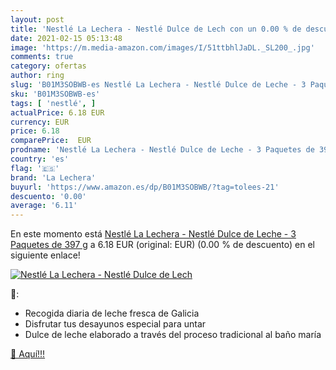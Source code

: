 ```yaml
---
layout: post
title: 'Nestlé La Lechera - Nestlé Dulce de Lech con un 0.00 % de descuento'
date: 2021-02-15 05:13:48
image: 'https://m.media-amazon.com/images/I/51ttbhlJaDL._SL200_.jpg'
comments: true
category: ofertas
author: ring
slug: 'B01M3SOBWB-es Nestlé La Lechera - Nestlé Dulce de Leche - 3 Paquetes de...'
sku: 'B01M3SOBWB-es'
tags: [ 'nestlé', ]
actualPrice: 6.18 EUR
currency: EUR
price: 6.18
comparePrice:  EUR
prodname: 'Nestlé La Lechera - Nestlé Dulce de Leche - 3 Paquetes de 397 g'
country: 'es'
flag: '🇪🇸'
brand: 'La Lechera'
buyurl: 'https://www.amazon.es/dp/B01M3SOBWB/?tag=tolees-21'
descuento: '0.00'
average: '6.11'
---
```


En este momento está [Nestlé La Lechera - Nestlé Dulce de Leche - 3 Paquetes de 397 g](https://www.amazon.es/dp/B01M3SOBWB/?tag=tolees-21) a 6.18 EUR (original:  EUR) (0.00 %  de descuento) en el siguiente enlace!

[![Nestlé La Lechera - Nestlé Dulce de Lech](https://m.media-amazon.com/images/I/51ttbhlJaDL._SL200_.jpg)](https://www.amazon.es/dp/B01M3SOBWB/?tag=tolees-21)

🔎:

- Recogida diaria de leche fresca de Galicia
- Disfrutar tus desayunos especial para untar
- Dulce de leche elaborado a través del proceso tradicional al baño maría

[🛒 Aquí!!!](https://www.amazon.es/dp/B01M3SOBWB/?tag=tolees-21)
